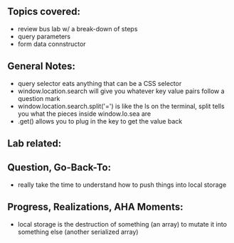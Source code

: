 ## Topics covered:
* review bus lab w/ a break-down of steps
* query parameters
* form data connstructor

## General Notes:
* query selector eats anything that can be a CSS selector 
* window.location.search will give you whatever key value pairs follow a question mark
* window.location.search.split('=') is like the ls on the terminal, split tells you what the pieces inside window.lo.sea are
* .get() allows you to plug in the key to get the value back 


## Lab related:

## Question, Go-Back-To:
* really take the time to understand how to push things into local storage 

## Progress, Realizations, AHA Moments:
* local storage is the destruction of something (an array) to mutate it into something else (another serialized array)
